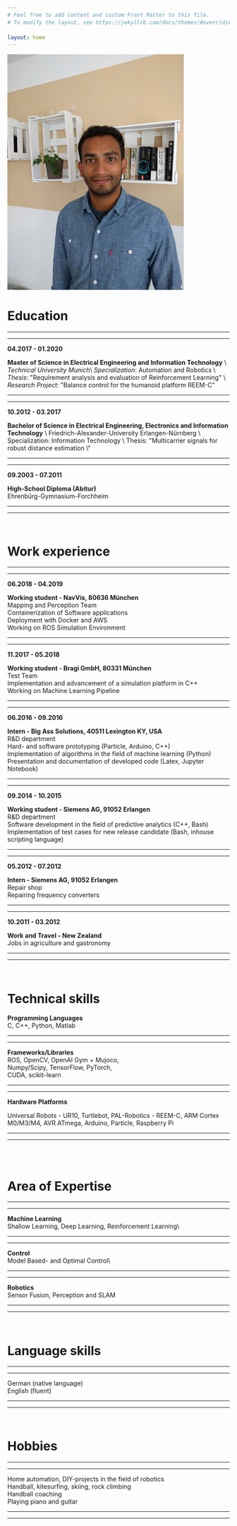 ```yaml
---
# Feel free to add content and custom Front Matter to this file.
# To modify the layout, see https://jekyllrb.com/docs/themes/#overriding-theme-defaults

layout: home
---
```


<img src="Bewerbungsfoto.jpg" alt="me" width="400"/>
<!-- ![image](Bewerbungsfoto.jpg) -->

Education
=========

---
---
**04.2017 - 01.2020** 

**Master of Science in Electrical Engineering and Information Technology** \\
*Technical University Munich*\\
*Specialization*: Automation and Robotics \\
*Thesis*: "Requirement analysis and evaluation of Reinforcement Learning" \\
*Research Project*: "Balance control for the humanoid platform REEM-C" 

---
---


**10.2012 - 03.2017** 

**Bachelor of Science in Electrical Engineering, Electronics and Information Technology** \\
Friedrich-Alexander-University Erlangen-Nürnberg \\
Specialization: Information Technology \\
Thesis: "Multicarrier signals for robust distance estimation \\"

---
---

**09.2003 - 07.2011** 

**High-School Diploma (Abitur)**\
Ehrenbürg-Gymnasium-Forchheim

---
---

<br>

Work experience
===============

---
---

**06.2018 - 04.2019** 

**Working student - NavVis, 80636 München**\
Mapping and Perception Team\
Containerization of Software applications\
Deployment with Docker and AWS\
Working on ROS Simulation Environment

---
---

**11.2017 - 05.2018** 

**Working student - Bragi GmbH, 80331 München**\
Test Team\
Implementation and advancement of a simulation platform in C++\
Working on Machine Learning Pipeline

---
---

**06.2016 - 09.2016** 

**Intern - Big Ass Solutions, 40511 Lexington KY, USA**\
R&D department\
Hard- and software prototyping (Particle, Arduino, C++)\
Implementation of algorithms in the field of machine learning (Python)\
Presentation and documentation of developed code (Latex, Jupyter
Notebook)

---
---

**09.2014 - 10.2015** 

**Working student - Siemens AG, 91052 Erlangen**\
R&D department\
Software development in the field of predictive analytics (C++, Bash)\
Implementation of test cases for new release candidate (Bash, inhouse
scripting language)

---
---

**05.2012 - 07.2012** 

**Intern - Siemens AG, 91052 Erlangen**\
Repair shop\
Repairing frequency converters

---
---

**10.2011 - 03.2012** 

**Work and Travel - New Zealand**\
Jobs in agriculture and gastronomy

---
---

<br>

Technical skills
================

**Programming Languages** \
C, C++, Python, Matlab

---
---

**Frameworks/Libraries** \
ROS, OpenCV, OpenAI Gym + Mujoco,\
Numpy/Scipy, TensorFlow, PyTorch,\
CUDA, scikit-learn

---
---

**Hardware Platforms** 

Universal Robots - UR10, Turtlebot, PAL-Robotics - REEM-C, ARM Cortex
M0/M3/M4, AVR ATmega, Arduino, Particle, Raspberry Pi

---
---

<br> 

Area of Expertise
=================

---
---

**Machine Learning**\
 Shallow Learning, Deep Learning, Reinforcement Learning\

---
---

**Control**\
Model Based- and Optimal Control\

---
---

**Robotics**\
Sensor Fusion, Perception and SLAM

---
---
 
<br>

Language skills
===============

---
---

German (native language)\
English (fluent)

---
---

<br>

Hobbies
=======

---
---

Home automation, DIY-projects in the field of robotics\
Handball, kitesurfing, skiing, rock climbing\
Handball coaching\
Playing piano and guitar

---
---

<br>